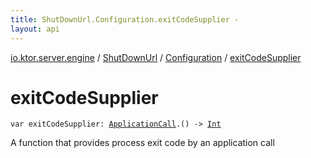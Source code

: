 ```yaml
---
title: ShutDownUrl.Configuration.exitCodeSupplier - 
layout: api
---
```


<div class='api-docs-breadcrumbs'><a href="../../index.html">io.ktor.server.engine</a> / <a href="../index.html">ShutDownUrl</a> / <a href="index.html">Configuration</a> / <a href="./exit-code-supplier.html">exitCodeSupplier</a></div>

# exitCodeSupplier

<div class="signature"><code><span class="keyword">var </span><span class="identifier">exitCodeSupplier</span><span class="symbol">: </span><a href="../../../io.ktor.application/-application-call/index.html"><span class="identifier">ApplicationCall</span></a><span class="symbol">.</span><span class="symbol">(</span><span class="symbol">)</span>&nbsp;<span class="symbol">-&gt;</span>&nbsp;<a href="https://kotlinlang.org/api/latest/jvm/stdlib/kotlin/-int/index.html"><span class="identifier">Int</span></a></code></div>

A function that provides process exit code by an application call

